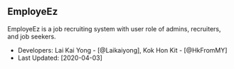 ## EmployeEz

EmployeEz is a job recruiting system with user role of admins, recruiters, and job seekers.

- Developers: Lai Kai Yong - [@Laikaiyong], Kok Hon Kit - [@HkFromMY]
- Last Updated: [2020-04-03]
